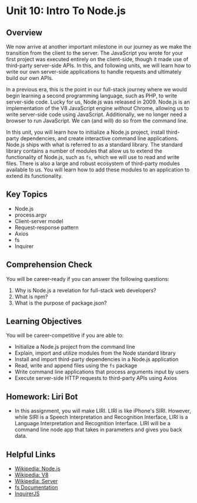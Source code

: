 # Unit 10: Intro To Node.js

## Overview
We now arrive at another important milestone in our journey as we make the transition from the client to the server. The JavaScript you wrote for your first project was executed entirely on the client-side, though it made use of third-party server-side APIs. In this, and following units, we will learn how to write our own server-side applications to handle requests and ultimately build our own APIs.

In a previous era, this is the point in our full-stack journey where we would begin learning a second programming language, such as PHP, to write server-side code. Lucky for us, Node.js was released in 2009. Node.js is an implementation of the V8 JavaScript engine _without_ Chrome, allowing us to write server-side code using JavaScript. Additionally, we no longer need a browser to run JavaScript. We can (and will) do so from the command line. 

In this unit, you will learn how to initialize a Node.js project, install third-party dependencies, and create interactive command line applications. Node.js ships with what is referred to as a standard library. The standard library contains a number of modules that allow us to extend the functionality of Node.js, such as `fs`, which we will use to read and write files. There is also a large and robust ecosystem of third-party modules available to us. You will learn how to add these modules to an application to extend its functionality. 

## Key Topics
* Node.js
* process.argv
* Client-server model
* Request-response pattern
* Axios
* fs
* Inquirer

## Comprehension Check
You will be career-ready if you can answer the following questions:
1. Why is Node.js a revelation for full-stack web developers? 
2. What is npm? 
3. What is the purpose of package.json?

## Learning Objectives
You will be career-competitive if you are able to:
* Initialize a Node.js project from the command line
* Explain, import and utilize modules from the Node standard library
* Install and import third-party dependencies in a Node.js application
* Read, write and append files using the `fs` package
* Write command line applications that process arguments input by users
* Execute server-side HTTP requests to third-party APIs using Axios

## Homework: Liri Bot
* In this assignment, you will make LIRI. LIRI is like iPhone's SIRI. However, while SIRI is a Speech Interpretation and Recognition Interface, LIRI is a Language Interpretation and Recognition Interface. LIRI will be a command line node app that takes in parameters and gives you back data.

## Helpful Links
* [Wikipedia: Node.js](https://en.wikipedia.org/wiki/Node.js)
* [Wikipedia: V8](https://en.wikipedia.org/wiki/Chrome_V8)
* [Wikipedia: Server](https://en.wikipedia.org/wiki/Server_(computing))
* [fs Documentation](https://node.readthedocs.io/en/latest/api/fs/)
* [InquirerJS](https://www.npmjs.com/package/inquirer/v/0.2.3)
